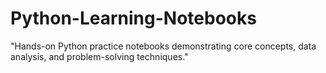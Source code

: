 # Python-Learning-Notebooks
"Hands-on Python practice notebooks demonstrating core concepts, data analysis, and problem-solving techniques."
